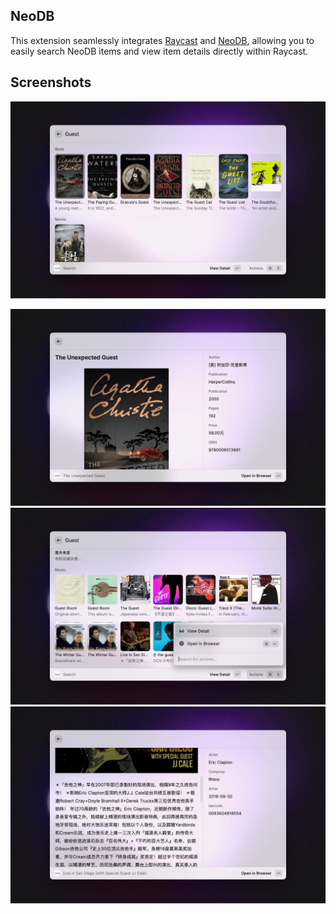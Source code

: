 ## NeoDB 

This extension seamlessly integrates [Raycast](https://raycast.com) and [NeoDB](https://neodb.social/), allowing you to easily search NeoDB items and view item details directly within Raycast. 

## Screenshots


![](metadata/neodb-1.png)

![](metadata/neodb-2.png)
![](metadata/neodb-3.png)
![](metadata/neodb-4.png)

